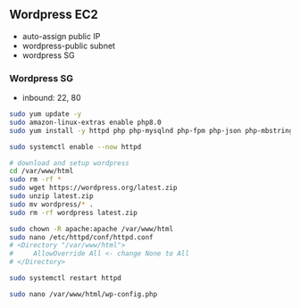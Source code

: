 ## Wordpress EC2
- auto-assign public IP
- wordpress-public subnet
- wordpress SG
### Wordpress SG
- inbound: 22, 80
```bash
sudo yum update -y
sudo amazon-linux-extras enable php8.0
sudo yum install -y httpd php php-mysqlnd php-fpm php-json php-mbstring php-xml unzip

sudo systemctl enable --now httpd

# download and setup wordpress
cd /var/www/html
sudo rm -rf *
sudo wget https://wordpress.org/latest.zip
sudo unzip latest.zip
sudo mv wordpress/* .
sudo rm -rf wordpress latest.zip

sudo chown -R apache:apache /var/www/html
sudo nano /etc/httpd/conf/httpd.conf
# <Directory "/var/www/html">
#     AllowOverride All <- change None to All
# </Directory>

sudo systemctl restart httpd

sudo nano /var/www/html/wp-config.php

```